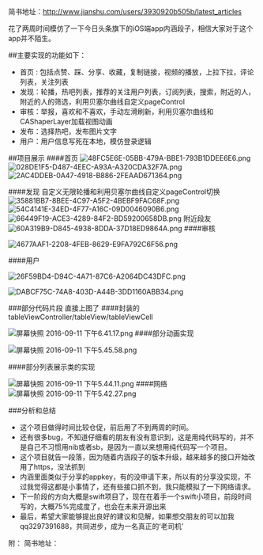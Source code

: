 简书地址：http://www.jianshu.com/users/3930920b505b/latest_articles


花了两周时间模仿了一下今日头条旗下的iOS端app内涵段子，相信大家对于这个app并不陌生。

##主要实现的功能如下：

- 首页 : 包括点赞、踩、分享、收藏，复制链接，视频的播放，上拉下拉，评论列表，关注列表
- 发现：轮播，热吧列表，推荐的关注用户列表，订阅列表，搜索，附近的人，附近的人的筛选，利用贝塞尔曲线自定义pageControl
- 审核：举报，喜欢和不喜欢，手动左滑刷新，利用贝塞尔曲线和CAShaperLayer加载视图动画
- 发布：选择热吧，发布图片文字
- 用户：用户信息写死在本地，模仿登录逻辑

##项目展示
####首页
![48FC5E6E-05BB-479A-BBE1-793B1DDEE6E6.png](http://upload-images.jianshu.io/upload_images/939127-19411aece532f9df.png?imageMogr2/auto-orient/strip%7CimageView2/2/w/1240)
![028DE1F5-D487-4EEC-A93A-A320CDA32F7A.png](http://upload-images.jianshu.io/upload_images/939127-719829be75514e93.png?imageMogr2/auto-orient/strip%7CimageView2/2/w/1240)
![2AC4DDEB-0A47-4918-B886-2FEAAD671364.png](http://upload-images.jianshu.io/upload_images/939127-901d853633b69ee4.png?imageMogr2/auto-orient/strip%7CimageView2/2/w/1240)

####发现 
自定义无限轮播和利用贝塞尔曲线自定义pageControl切换
![35881BB7-8BEE-4C97-A5F2-4BEBF9FAC68F.png](http://upload-images.jianshu.io/upload_images/939127-72de6044f302ddb2.png?imageMogr2/auto-orient/strip%7CimageView2/2/w/1240)
![54C4141E-34ED-4F77-A16C-09D0046090B6.png](http://upload-images.jianshu.io/upload_images/939127-651a0bab013be178.png?imageMogr2/auto-orient/strip%7CimageView2/2/w/1240)
![
![66449F19-ACE3-4289-84F2-BD59200658DB.png](http://upload-images.jianshu.io/upload_images/939127-5cdca7fae665cb2c.png?imageMogr2/auto-orient/strip%7CimageView2/2/w/1240)
](http://upload-images.jianshu.io/upload_images/939127-6ece1a19ec449ac3.png?imageMogr2/auto-orient/strip%7CimageView2/2/w/1240)
附近段友
![60A319B9-D845-4938-8DDA-37D18ED9864A.png](http://upload-images.jianshu.io/upload_images/939127-1931e52b76c1abe0.png?imageMogr2/auto-orient/strip%7CimageView2/2/w/1240)
####审核

![4677AAF1-2208-4FEB-8629-E9FA792C6F56.png](http://upload-images.jianshu.io/upload_images/939127-3156d356e2870549.png?imageMogr2/auto-orient/strip%7CimageView2/2/w/1240)

####用户

![
![
![26F59BD4-D94C-4A71-87C6-A2064DC43DFC.png](http://upload-images.jianshu.io/upload_images/939127-f68670df093faf32.png?imageMogr2/auto-orient/strip%7CimageView2/2/w/1240)
](http://upload-images.jianshu.io/upload_images/939127-1c3332b919e615ca.png?imageMogr2/auto-orient/strip%7CimageView2/2/w/1240)
](http://upload-images.jianshu.io/upload_images/939127-1b4b85b2fec59ecb.png?imageMogr2/auto-orient/strip%7CimageView2/2/w/1240)


![
![DABCF75C-74A8-403D-A44B-3DD1160ABB34.png](http://upload-images.jianshu.io/upload_images/939127-9f8ae24ed2bb2b61.png?imageMogr2/auto-orient/strip%7CimageView2/2/w/1240)
](http://upload-images.jianshu.io/upload_images/939127-ee44433a335a8dc8.png?imageMogr2/auto-orient/strip%7CimageView2/2/w/1240)

###部分代码片段
直接上图了
####封装的tableViewController/tableView/tableViewCell

![
![屏幕快照 2016-09-11 下午6.41.17.png](http://upload-images.jianshu.io/upload_images/939127-0998bbaf560dcc53.png?imageMogr2/auto-orient/strip%7CimageView2/2/w/1240)
](http://upload-images.jianshu.io/upload_images/939127-a1bacf518a6ad546.png?imageMogr2/auto-orient/strip%7CimageView2/2/w/1240)
####部分动画实现

![屏幕快照 2016-09-11 下午5.45.58.png](http://upload-images.jianshu.io/upload_images/939127-59cd8800ccb5d5da.png?imageMogr2/auto-orient/strip%7CimageView2/2/w/1240)


####部分列表展示类的实现

![屏幕快照 2016-09-11 下午5.44.11.png](http://upload-images.jianshu.io/upload_images/939127-50f29899af92e124.png?imageMogr2/auto-orient/strip%7CimageView2/2/w/1240)
####网络
![屏幕快照 2016-09-11 下午5.42.27.png](http://upload-images.jianshu.io/upload_images/939127-e7385af71db4d368.png?imageMogr2/auto-orient/strip%7CimageView2/2/w/1240)

###分析和总结
- 这个项目做得时间比较仓促，前后用了不到两周的时间。
- 还有很多bug，不知道仔细看的朋友有没有意识到，这是用纯代码写的，并不是自己不习惯用nib或者sb，是因为一直以来想用纯代码写一个项目。
- 这个项目就告一段落，因为随着内涵段子的版本升级，越来越多的接口开始改用了https，没法抓到
- 内涵里面类似于分享的appkey，有的没申请下来，所以有的分享没实现，不过我觉得这都是小事情了，还有些接口抓不到，我只能模拟了一下网络请求。
- 下一阶段的方向大概是swift项目了，现在在着手一个swift小项目，前段时间写的，大概75%完成度了，也会在未来开源出来
- 最后，希望大家能够提出良好的建议和见解，如果想交朋友的可以加我qq3297391688，共同进步，成为一名真正的‘老司机’

附： 简书地址：
